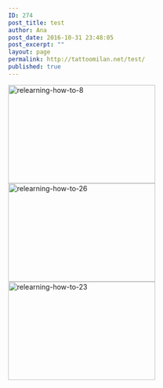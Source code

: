 ```yaml
---
ID: 274
post_title: test
author: Ana
post_date: 2016-10-31 23:48:05
post_excerpt: ""
layout: page
permalink: http://tattoomilan.net/test/
published: true
---
```

<img class="alignright wp-image-270 size-medium" src="http://tattoomilan.net/wp-content/uploads/2016/10/Relearning-how-to-8-1-300x200.jpg" alt="relearning-how-to-8" width="300" height="200" /> <img class="alignleft wp-image-254 size-medium" src="http://tattoomilan.net/wp-content/uploads/2016/10/Relearning-how-to-26-300x200.jpg" alt="relearning-how-to-26" width="300" height="200" /><img class="size-medium wp-image-252 alignleft" src="http://tattoomilan.net/wp-content/uploads/2016/10/Relearning-how-to-23-300x200.jpg" alt="relearning-how-to-23" width="300" height="200" />